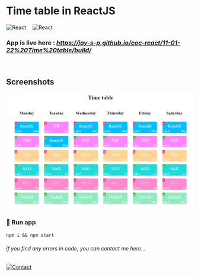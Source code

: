 # Time table in ReactJS

![React](https://skillicons.dev/icons?i=react)
<span style="width:10px ;height:1px; display: inline-block"></span>
![React](https://skillicons.dev/icons?i=bootstrap)

### App is live here : *https://jay-s-p.github.io/coc-react/11-01-22%20Time%20table/build/*

<br>

## Screenshots

<img src="./public/op/1.png" style="width:40em" title="output-1" alt="output-1" >

### 🚀 Run app

```
npm i && npm start
```

###### _if you find any errors in code, you can contact me here..._

[![Contact](https://img.shields.io/badge/Instagram-2d2f2e?style=for-the-badge&logo=instagram)](https://instagram.com/jay__s__p)
